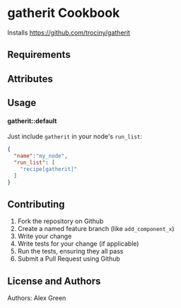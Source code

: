 gatherit Cookbook
=================
Installs https://github.com/trociny/gatherit

Requirements
------------

Attributes
----------

Usage
-----
#### gatherit::default
Just include `gatherit` in your node's `run_list`:

```json
{
  "name":"my_node",
  "run_list": [
    "recipe[gatherit]"
  ]
}
```

Contributing
------------
1. Fork the repository on Github
2. Create a named feature branch (like `add_component_x`)
3. Write your change
4. Write tests for your change (if applicable)
5. Run the tests, ensuring they all pass
6. Submit a Pull Request using Github

License and Authors
-------------------
Authors: Alex Green
